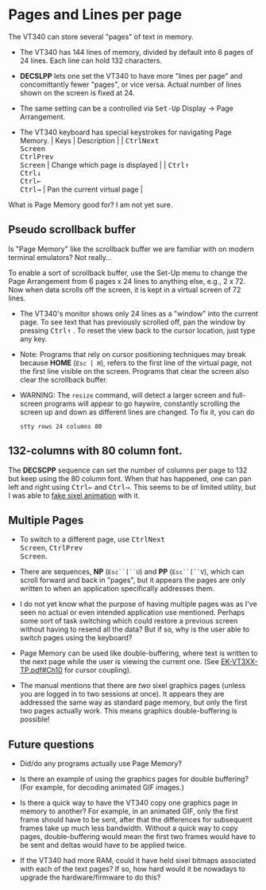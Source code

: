 # Pages and Lines per page

The VT340 can store several "pages" of text in memory. 

* The VT340 has 144 lines of memory, divided by default into 6 pages
  of 24 lines. Each line can hold 132 characters.

* **DECSLPP** lets one set the VT340 to have more "lines per page" and
    concomittantly fewer "pages", or vice versa. Actual number of
    lines shown on the screen is fixed at 24.
	
* The same setting can be a controlled via <kbd>Set-Up</kbd> Display →
  Page Arrangement. 

* The VT340 keyboard has special keystrokes for navigating Page Memory.
  | Keys                                                                                                                     | Description                    |
  | <kbd>Ctrl</kbd><kbd>Next<br>Screen</kbd><br><kbd>Ctrl</kbd><kbd>Prev<br>Screen</kbd>                                     | Change which page is displayed |
  | <kbd>Ctrl</kbd><kbd>↑</kbd><br><kbd>Ctrl</kbd><kbd>↓</kbd><br><kbd>Ctrl</kbd><kbd>←</kbd><br><kbd>Ctrl</kbd><kbd>→</kbd> | Pan the current virtual page   |

What is Page Memory good for? I am not yet sure.

## Pseudo scrollback buffer

Is "Page Memory" like the scrollback buffer we are familiar with on
modern terminal emulators? Not really...

To enable a sort of scrollback buffer, use the Set-Up menu to change
the Page Arrangement from 6 pages x 24 lines to anything else, e.g., 2
x 72. Now when data scrolls off the screen, it is kept in a virtual
screen of 72 lines.
  
  * The VT340's monitor shows only 24 lines as a "window" into the
    current page. To see text that has previously scrolled off, pan
    the window by pressing  <kbd>Ctrl</kbd><kbd>↑</kbd> . To reset the
    view back to the cursor location, just type any key.
	
  * Note: Programs that rely on cursor positioning techniques may
    break because **HOME** (`Esc [ H`), refers to the first line of
    the virtual page, not the first line visible on the screen.
    Programs that clear the screen also clear the scrollback buffer.

  * WARNING: The `resize` command, will detect a larger screen and
    full-screen programs will appear to go haywire, constantly
    scrolling the screen up and down as different lines are changed.
    To fix it, you can do
	
	```
	stty rows 24 columns 80
	```

## 132-columns with 80 column font.

The **DECSCPP** sequence can set the number of columns per page to 132
but keep using the 80 column font. When that has happened, one can pan
left and right using <kbd>Ctrl</kbd><kbd>←</kbd> and
<kbd>Ctrl</kbd><kbd>→</kbd>. This seems to be of limited utility, but
I was able to [fake sixel animation](sixeltests/animation.sh) with it.

## Multiple Pages

* To switch to a different page, use
  <kbd>Ctrl</kbd><kbd>Next<br>Screen</kbd>,
  <kbd>Ctrl</kbd><kbd>Prev<br>Screen</kbd>.

* There are sequences, **NP** (`Esc``[``U`) and **PP** (`Esc``[``V`), which
  can scroll forward and back in "pages", but it appears the pages are
  only written to when an application specifically addresses them.

* I do not yet know what the purpose of having multiple pages was as
  I've seen no actual or even intended application use mentioned.
  Perhaps some sort of task switching which could restore a previous
  screen without having to resend all the data? But if so, why is the
  user able to switch pages using the keyboard?

* Page Memory can be used like double-buffering, where text is written
  to the next page while the user is viewing the current one. (See
  [EK-VT3XX-TP.pdf#Ch10](docs/EK-VT3XX-TP-002_VT330_VT340_Text_Programming_May88.pdf#Ch10)
  for cursor coupling).

* The manual mentions that there are *two* sixel graphics pages (unless
  you are logged in to two sessions at once). It appears they are
  addressed the same way as standard page memory, but only the first
  two pages actually work. This means graphics double-buffering is
  possible!

## Future questions

  * Did/do any programs actually use Page Memory?

  * Is there an example of using the graphics pages for double buffering?
    (For example, for decoding animated GIF images.)

  * Is there a quick way to have the VT340 copy one graphics page in
    memory to another? For example, in an animated GIF, only the first
    frame should have to be sent, after that the differences for
    subsequent frames take up much less bandwidth. Without a quick way
    to copy pages, double-buffering would mean the first two frames
    would have to be sent and deltas would have to be applied twice.

  * If the VT340 had more RAM, could it have held sixel bitmaps
    associated with each of the text pages? If so, how hard would it
    be nowadays to upgrade the hardware/firmware to do this?

